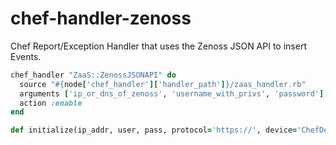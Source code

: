 chef-handler-zenoss
===================

Chef Report/Exception Handler that uses the Zenoss JSON API to insert Events.

```ruby
chef_handler "ZaaS::ZenossJSONAPI" do
  source "#{node['chef_handler']['handler_path']}/zaas_handler.rb"
  arguments ['ip_or_dns_of_zenoss', 'username_with_privs', 'password']
  action :enable
end
```

```ruby
def initialize(ip_addr, user, pass, protocol='https://', device='ChefDeploy', component='ChefHandler')
```